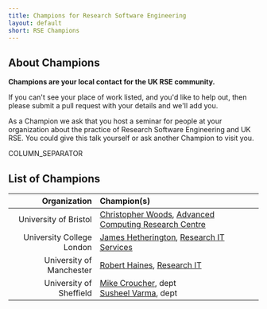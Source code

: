 ```yaml
---
title: Champions for Research Software Engineering
layout: default
short: RSE Champions
---
```


## About Champions

**Champions are your local contact for the UK RSE community.**

If you can't see your place of work listed, and you'd like to help out, then please submit a pull request with your details and we'll add you.

As a Champion we ask that you host a seminar for people at your organization about the practice of Research Software Engineering and UK RSE. You could give this talk yourself or ask another Champion to visit you.

COLUMN_SEPARATOR

## List of Champions

Organization | Champion(s)
------------:|:-----------
University of Bristol | [Christopher Woods](http://chryswoods.com), [Advanced Computing Research Centre](https://www.acrc.bris.ac.uk)
University College London | [James Hetherington](http://www.ucl.ac.uk/research-it-services/people/james), [Research IT Services](http://www.ucl.ac.uk/research-it-services)
University of Manchester | [Robert Haines](http://software.ac.uk/fellows/robert-haines), [Research IT](http://www.itservices.manchester.ac.uk/research/)
University of Sheffield | [Mike Croucher](), dept <br/> [Susheel Varma](), dept
